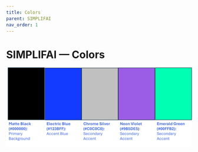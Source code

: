```yaml
---
title: Colors
parent: SIMPLIFAI
nav_order: 1
---
```


# SIMPLIFAI — Colors

![Color Pallet](<SIMPLIFAI Color Pallet.png>)
